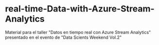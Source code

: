 # real-time-Data-with-Azure-Stream-Analytics
Material para el taller "Datos en tiempo real con Azure Stream Analytics" presentado en el evento de "Data Scients Weekend Vol.2"
